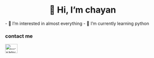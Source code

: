
<h1 align="center">👋 Hi, I’m chayan</h1>
- 👀 I’m interested in almost everything
- 🌱 I’m currently learning python
<h3 align="left"> contact me </h3>
<p align="left">
<a href= "https://www.instagram.com/chayanduttaroy2003?igsh=MTNiYzNiMzkwZA==" target="blank"><img align="center" src="https://raw.githubusercontent.com/rahuldkjain/github-profile-readme-generator/master/src/images/icons/Social/instagram.svg" alt="__.xany" height="30" width="40" /></a>

<!---
captainrex32/captainrex32 is a ✨ special ✨ repository because its `README.md` (this file) appears on your GitHub profile.
You can click the Preview link to take a look at your changes.
--->
